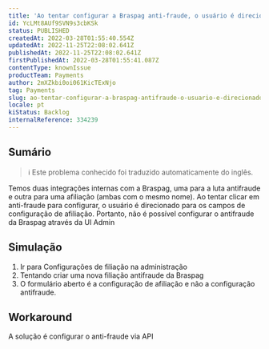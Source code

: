 ```yaml
---
title: 'Ao tentar configurar a Braspag anti-fraude, o usuário é direcionado para a tela de afiliação da Braspag'
id: YcLMt8AUf9SVN9s3cbKSk
status: PUBLISHED
createdAt: 2022-03-28T01:55:40.554Z
updatedAt: 2022-11-25T22:08:02.641Z
publishedAt: 2022-11-25T22:08:02.641Z
firstPublishedAt: 2022-03-28T01:55:41.087Z
contentType: knownIssue
productTeam: Payments
author: 2mXZkbi0oi061KicTExNjo
tag: Payments
slug: ao-tentar-configurar-a-braspag-antifraude-o-usuario-e-direcionado-para-a-tela-de-afiliacao-da-braspag
locale: pt
kiStatus: Backlog
internalReference: 334239
---
```


## Sumário

>ℹ️ Este problema conhecido foi traduzido automaticamente do inglês.


Temos duas integrações internas com a Braspag, uma para a luta antifraude e outra para uma afiliação (ambas com o mesmo nome). Ao tentar clicar em anti-fraude para configurar, o usuário é direcionado para os campos de configuração de afiliação. Portanto, não é possível configurar o antifraude da Braspag através da UI Admin



## Simulação



1. Ir para Configurações de filiação na administração
2. Tentando criar uma nova filiação antifraude da Braspag
3. O formulário aberto é a configuração de afiliação e não a configuração antifraude.



## Workaround


A solução é configurar o anti-fraude via API

